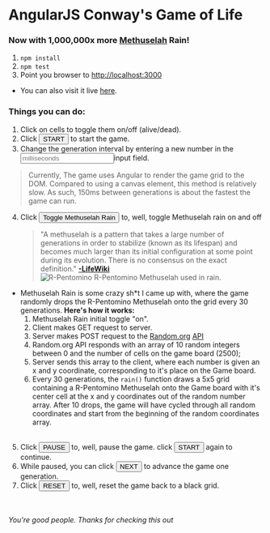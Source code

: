 # AngularJS Conway's Game of Life
### Now with 1,000,000x more [Methuselah](http://conwaylife.com/wiki/Methusaleh) Rain!



1. `npm install` </br>
2. `npm test` </br>
4. Point you browser to [http://localhost:3000](http://localhost:3000)</br>
  * You can also visit it live [here](https://mysterious-stream-19493.herokuapp.com/).

### Things you can do:
1. Click on cells to toggle them on/off (alive/dead).
2. Click <button>START</button> to start the game.
3. Change the generation interval by entering a new number in the <input placeholder="milliseconds"/>input field.
  > Currently, The game uses Angular to render the game grid to the DOM. Compared to using a canvas element, this method is relatively slow. As such, 150ms between generations is about the fastest the game can run.
4. Click <button>Toggle Methuselah Rain</button> to, well, toggle Methuselah rain on and off
   > "A methuselah is a pattern that takes a large number of generations in order to stabilize (known as its lifespan) and becomes much larger than its initial configuration at some point during its evolution. There is no consensus on the exact definition." [**-LifeWiki**](http://conwaylife.com/wiki/Main_Page)</br>![R-Pentomino](http://conwaylife.com/w/images/6/6e/Rpentomino.png) R-Pentomino Methuselah used in rain.

  * Methuselah Rain is some crazy sh*t I came up with, where the game randomly drops the R-Pentomino Methuselah onto the grid every 30 generations. <b>Here's how it works:</b>
    1. Methuselah Rain initial toggle "on".
    2. Client makes GET request to server.
    3. Server makes POST request to the [Random.org](https://random.org) [API](https://api.random.org/json-rpc/1/)
    4. Random.org API responds with an array of 10 random integers between 0 and the number of cells on the game board (2500);
    5. Server sends this array to the client, where each number is given an x and y coordinate, corresponding to it's place on the Game board.
    6. Every 30 generations, the `rain()` function draws a 5x5 grid containing a R-Pentomino Methuselah onto the Game board with it's center cell at the x and y coordinates out of the random number array. After 10 drops, the game will have cycled through all random coordinates and start from the beginning of the random coordinates array.<br><br>
5. Click <button>PAUSE</button> to, well, pause the game. click <button>START</button> again to continue.
6. While paused, you can click <button>NEXT</button> to advance the game one generation.
7. Click <button>RESET</button> to, well, reset the game back to a black grid.

<br><br>*You're good people. Thanks for checking this out*
